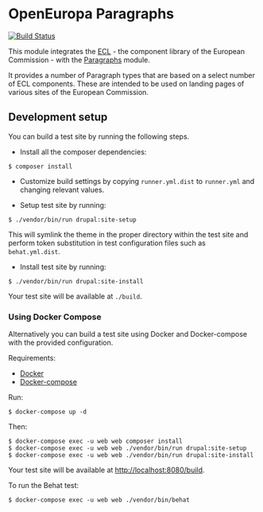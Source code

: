 OpenEuropa Paragraphs
=====================

[![Build Status](https://travis-ci.org/openeuropa/oe_paragraphs.svg?branch=master)](https://travis-ci.org/openeuropa/oe_paragraphs)

This module integrates the
[ECL](https://github.com/ec-europa/europa-component-library) - the component
library of the European Commission - with the
[Paragraphs](https://www.drupal.org/project/paragraphs) module.

It provides a number of Paragraph types that are based on a select number of
ECL components. These are intended to be used on landing pages of various sites
of the European Commission.


## Development setup

You can build a test site by running the following steps.

* Install all the composer dependencies:

```
$ composer install
```

* Customize build settings by copying `runner.yml.dist` to `runner.yml` and
changing relevant values.

* Setup test site by running:

```
$ ./vendor/bin/run drupal:site-setup
```

This will symlink the theme in the proper directory within the test site and
perform token substitution in test configuration files such as `behat.yml.dist`.

* Install test site by running:

```
$ ./vendor/bin/run drupal:site-install
```

Your test site will be available at `./build`.

### Using Docker Compose

Alternatively you can build a test site using Docker and Docker-compose with the
provided configuration.

Requirements:

- [Docker](https://www.docker.com/get-docker)
- [Docker-compose](https://docs.docker.com/compose/)

Run:

```
$ docker-compose up -d
```

Then:

```
$ docker-compose exec -u web web composer install
$ docker-compose exec -u web web ./vendor/bin/run drupal:site-setup
$ docker-compose exec -u web web ./vendor/bin/run drupal:site-install
```

Your test site will be available at
[http://localhost:8080/build](http://localhost:8080/build).

To run the Behat test:

```
$ docker-compose exec -u web web ./vendor/bin/behat
```
